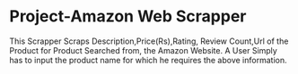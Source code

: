 # Project-Amazon Web Scrapper
This Scrapper Scraps Description,Price(Rs),Rating, Review Count,Url of the Product for Product Searched from, the Amazon Website.
A User Simply has to input the product name for which he requires the above information.






